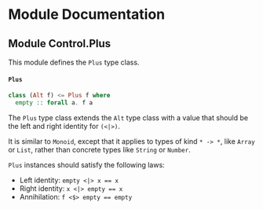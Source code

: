 # Module Documentation

## Module Control.Plus


This module defines the `Plus` type class.

#### `Plus`

``` purescript
class (Alt f) <= Plus f where
  empty :: forall a. f a
```

The `Plus` type class extends the `Alt` type class with a value that
should be the left and right identity for `(<|>)`.

It is similar to `Monoid`, except that it applies to types of
kind `* -> *`, like `Array` or `List`, rather than concrete types like
`String` or `Number`.

`Plus` instances should satisfy the following laws:

- Left identity: `empty <|> x == x`
- Right identity: `x <|> empty == x`
- Annihilation: `f <$> empty == empty`



